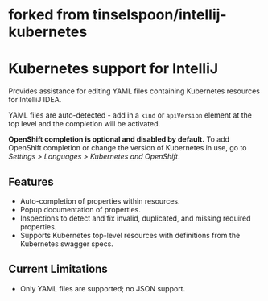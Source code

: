# forked from tinselspoon/intellij-kubernetes 


# Kubernetes support for IntelliJ
Provides assistance for editing YAML files containing Kubernetes resources for IntelliJ IDEA.

YAML files are auto-detected - add in a `kind` or `apiVersion` element at the top level and the completion will be activated.

**OpenShift completion is optional and disabled by default.** To add OpenShift completion or change the version of Kubernetes in use, go to _Settings > Languages > Kubernetes and OpenShift_.

## Features
- Auto-completion of properties within resources.
- Popup documentation of properties.
- Inspections to detect and fix invalid, duplicated, and missing required properties.
- Supports Kubernetes top-level resources with definitions from the Kubernetes swagger specs.

## Current Limitations
- Only YAML files are supported; no JSON support.

